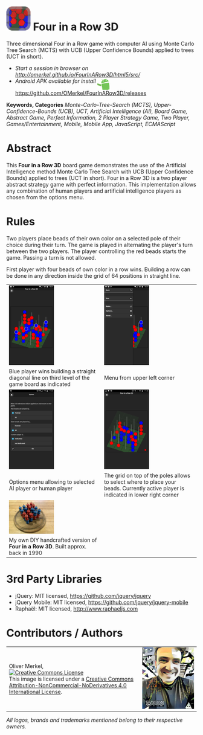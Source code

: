 <img alt="Four in a Row 3D icon" width="64" src="html5/src/img/icons/fiar3d64.png" /> Four in a Row 3D
=============

Three dimensional Four in a Row game with computer AI using Monte Carlo Tree Search (MCTS) with UCB (Upper Confidence Bounds) applied to trees (UCT in short).

* <em>Start a session in browser on http://omerkel.github.io/FourInARow3D/html5/src/ </em>
* <em>Android APK available for install</em> <img align="top" width="32" src="res/android.gif" /> https://github.com/OMerkel/FourInARow3D/releases

__Keywords, Categories__ _Monte-Carlo-Tree-Search (MCTS), Upper-Confidence-Bounds (UCB), UCT, Artificial Intelligence (AI), Board Game, Abstract Game, Perfect Information, 2 Player Strategy Game, Two Player, Games/Entertainment, Mobile, Mobile App, JavaScript, ECMAScript_ 

# Abstract

This __Four in a Row 3D__ board game demonstrates the use of the Artificial Intelligence method Monte Carlo Tree Search
with UCB (Upper Confidence Bounds) applied to trees (UCT in short). Four in a Row 3D is a two player abstract strategy game
with perfect information. This implementation allows any combination of human players and artificial intelligence players
as chosen from the options menu.

# Rules

Two players place beads of their own color on a selected pole of their choice during their turn. The game is played in alternating the player's turn between the two players. The player controlling the red beads starts the game. Passing a turn is not allowed.

First player with four beads of own color in a row wins. Building a row can be done in any direction inside the grid of 64 positions in straight line.

<table>
  <tr>
    <td><img alt="Blue player wins building a straight diagonal line on third level of the game board as indicated" src="res/Screenshot_1.png" width="50%" /></td>
    <td><img alt="Menu from upper left corner" src="res/Screenshot_2.png" width="50%" /></td>
  </tr>
  <tr>
    <td>Blue player wins building a straight diagonal line on third level of the game board as indicated</td>
    <td>Menu from upper left corner</td>
  </tr>
  <tr>
    <td><img alt="Options menu allowing to selected AI player or human player" src="res/Screenshot_3.png" width="50%" /></td>
    <td><img alt="The grid on top of the poles allows to select where to place your beads" src="res/Screenshot_4.png" width="50%" /></td>
  </tr>
  <tr>
    <td>Options menu allowing to selected AI player or human player</td>
    <td>The grid on top of the poles allows to select where to place your beads. Currently active player is indicated in lower right corner</td>
  </tr>
  <tr>
    <td width="50%"><img alt="My own DIY handcrafted version of Four in a Row 3D. Built approx. back in 1990" src="res/IMG_20180125_195752_687.jpg" width="50%" /></td>
    <td width="50%">&nbsp;</td>
  </tr>
  <tr>
    <td>My own DIY handcrafted version of <b>Four in a Row 3D</b>. Built approx. back in 1990</td>
    <td>&nbsp;</td>
  </tr>
</table>

# 3rd Party Libraries

* jQuery: MIT licensed, https://github.com/jquery/jquery
* jQuery Mobile: MIT licensed, https://github.com/jquery/jquery-mobile
* Raphaël: MIT licensed, http://www.raphaeljs.com

# Contributors / Authors

<table>
  <tr>
    <td><p>Oliver Merkel,<br /><a rel="license" href="http://creativecommons.org/licenses/by-nc-nd/4.0/"><img alt="Creative Commons License" style="border-width:0" src="http://i.creativecommons.org/l/by-nc-nd/4.0/88x31.png" /></a><br />This image is licensed under a <a rel="license" href="http://creativecommons.org/licenses/by-nc-nd/4.0/">Creative Commons Attribution-NonCommercial-NoDerivatives 4.0 International License</a>.
    </p>
    </td>
    <td width="30%"><img width="100%" ondragstart="return false;" alt="Oliver Merkel, Creative Commons License, This image is licensed under a Creative Commons Attribution-NonCommercial-NoDerivatives 4.0 International License." src="html5/src/img/oliver-170707.jpg" /></td>
  </tr>
</table>

_All logos, brands and trademarks mentioned belong to their respective owners._
